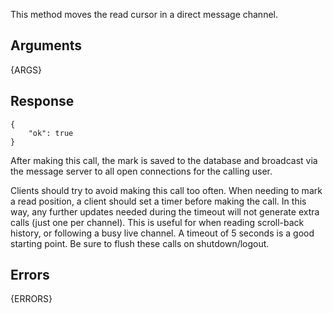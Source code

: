 
This method moves the read cursor in a direct message channel.


## Arguments

{ARGS}


## Response

	{
		"ok": true
	}

After making this call, the mark is saved to the database and broadcast via the message server to
all open connections for the calling user.

Clients should try to avoid making this call too often. When needing to mark a read position, a client
should set a timer before making the call. In this way, any further updates needed during the timeout
will not generate extra calls (just one per channel). This is useful for when reading scroll-back history,
or following a busy live channel. A timeout of 5 seconds is a good starting point. Be sure to flush these
calls on shutdown/logout.


## Errors

{ERRORS}
